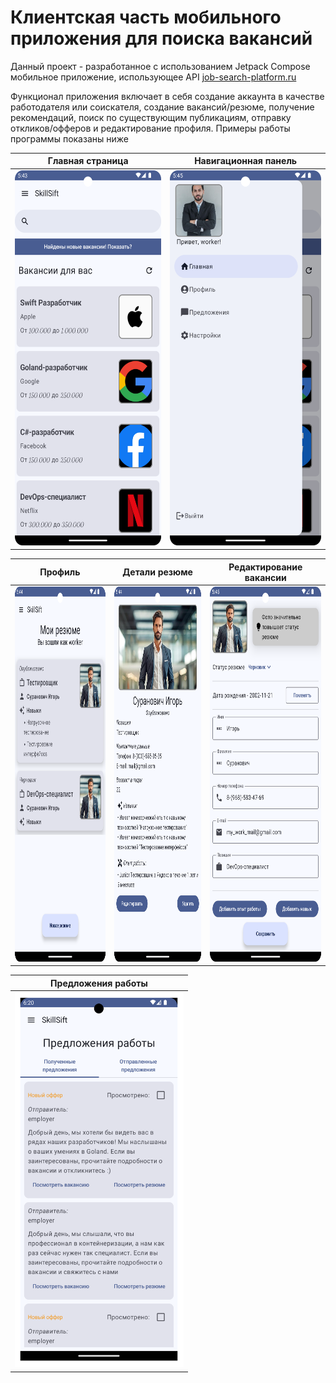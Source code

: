 # Клиентская часть мобильного приложения для поиска вакансий

Данный проект - разработанное с использованием Jetpack Compose мобильное приложение, использующее API [job-search-platform.ru](https://job-search-platform.ru)

Функционал приложения включает в себя создание аккаунта в качестве работодателя или соискателя, создание вакансий/резюме, получение рекомендаций, поиск по существующим публикациям, отправку откликов/офферов и редактирование профиля. Примеры работы программы показаны ниже

|                                   Главная страница             |                                 Навигационная панель                   |
|:--------------------------------------------------------------:|:----------------------------------------------------------------------:|
| <img src="misc/images/main_page.png" width=270px height=600px> | <img src="misc/images/navigation_drawer.png" width=270px height=600px> |

|                                   Профиль                      |                                 Детали резюме                          | Редактирование вакансии                                    |
|:--------------------------------------------------------------:|:----------------------------------------------------------------------:|:----------------------------------------------------------:|
| <img src="misc/images/profile.png" width=270px height=600px>   | <img src="misc/images/details.png" width=270px height=600px>           |<img src="misc/images/editing.png" width=270px height=600px>|

|                                   Предложения работы                  |
|:---------------------------------------------------------------------:|
| <img src="misc/images/job_applications.png" width=270px height=600px> |
